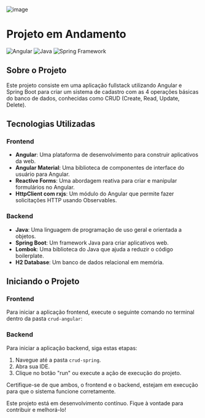 ![image](https://github.com/Jogoce18/Crud-Angular-Spring-/assets/80592317/38601cdc-8a9f-4209-8c11-692d26139373)
# Projeto em Andamento

![Angular](https://img.shields.io/badge/Angular-15.0.0-red)
![Java](https://img.shields.io/badge/Java-17-blue)
![Spring Framework](https://img.shields.io/badge/Spring%20Framework-3.0.0-green)

## Sobre o Projeto

Este projeto consiste em uma aplicação fullstack utilizando Angular e Spring Boot para criar um sistema de cadastro com as 4 operações básicas do banco de dados, conhecidas como CRUD (Create, Read, Update, Delete).

## Tecnologias Utilizadas

### Frontend

- **Angular**: Uma plataforma de desenvolvimento para construir aplicativos da web.
- **Angular Material**: Uma biblioteca de componentes de interface do usuário para Angular.
- **Reactive Forms**: Uma abordagem reativa para criar e manipular formulários no Angular.
- **HttpClient com rxjs**: Um módulo do Angular que permite fazer solicitações HTTP usando Observables.

### Backend

- **Java**: Uma linguagem de programação de uso geral e orientada a objetos.
- **Spring Boot**: Um framework Java para criar aplicativos web.
- **Lombok**: Uma biblioteca do Java que ajuda a reduzir o código boilerplate.
- **H2 Database**: Um banco de dados relacional em memória.

## Iniciando o Projeto

### Frontend

Para iniciar a aplicação frontend, execute o seguinte comando no terminal dentro da pasta `crud-angular`:


### Backend

Para iniciar a aplicação backend, siga estas etapas:

1. Navegue até a pasta `crud-spring`.
2. Abra sua IDE.
3. Clique no botão "run" ou execute a ação de execução do projeto.

Certifique-se de que ambos, o frontend e o backend, estejam em execução para que o sistema funcione corretamente.

Este projeto está em desenvolvimento contínuo. Fique à vontade para contribuir e melhorá-lo!

